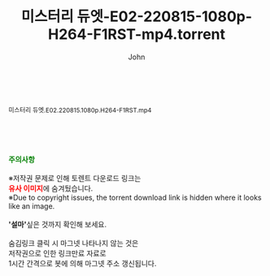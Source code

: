 ﻿---
layout: post
title:  "미스터리 듀엣-E02-220815-1080p-H264-F1RST-mp4.torrent"
author: John
categories: [ 방송/음악 ]
tags: [  ]
image:  
description: "미스터리 듀엣-E02-220815-1080p-H264-F1RST-mp4 torrent 정보 공유"
toc: true
toc_sticky: true
---

<br>
<div class="view-img">
<a class="view_image" href="http://torrentmobile61.com/bbs/view_image.php?fn=%2Fdata%2Ffile%2Fmusic%2F3735183265_8QmIwz0d_73e7f6eba0fb081ff6e0aac3a5b91735872f6bf5.jpg" target="_blank"><img alt="" class="img-tag" content="http://torrentmobile61.com/data/file/music/3735183265_8QmIwz0d_73e7f6eba0fb081ff6e0aac3a5b91735872f6bf5.jpg" itemprop="image" src="http://torrentmobile61.com/data/file/music/thumb-3735183265_8QmIwz0d_73e7f6eba0fb081ff6e0aac3a5b91735872f6bf5_835x2212.jpg"/></a></div><div class="view-content" itemprop="description">
<p><span style="font-size:12px;">미스터리 듀엣.E02.220815.1080p.H264-F1RST.mp4</span> </p> </div>
    
<br><br><br>
<p data-ke-size="size16"><b><span style="color: green;">주의사항</span></b><br /><br />※저작권 문제로 인해 토렌트 다운로드 링크는<br /><b><span style="color: red;">유사 이미지</span></b>에 숨겨뒀습니다.<br />※Due to copyright issues, the torrent download link is hidden where it looks like an image.<br /><br /><b>'설마'</b>싶은 것까지 확인해 보세요.<br /><br />숨김링크 클릭 시 마그넷 나타나지 않는 것은<br />저작권으로 인한 링크만료 자료로<br />1시간 간격으로 봇에 의해 마그넷 주소 갱신됩니다.</p>
